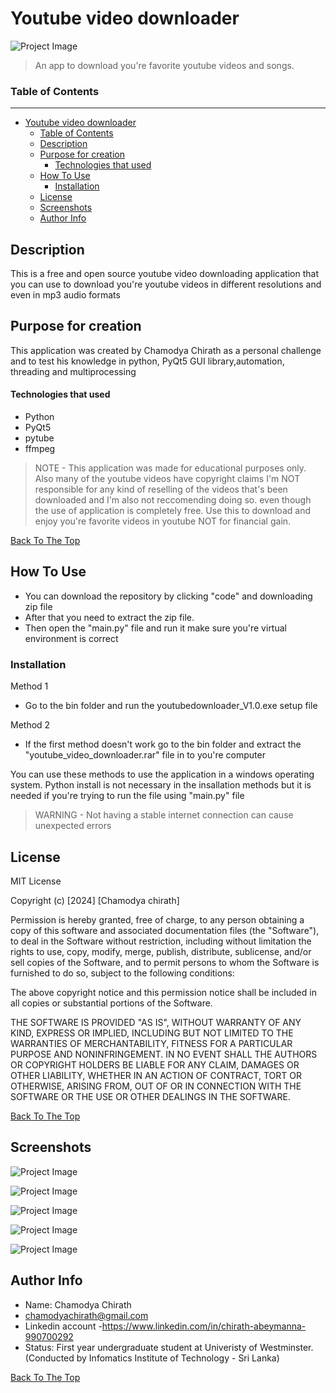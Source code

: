 # Youtube video downloader

![Project Image](resources/main_logo_final.svg)

> An app to download you're favorite youtube videos and songs.

### Table of Contents

---

- [Youtube video downloader](#youtube-video-downloader)
  - [Table of Contents](#table-of-contents)
  - [Description](#description)
  - [Purpose for creation](#purpose-for-creation)
    - [Technologies that used](#technologies-that-used)
  - [How To Use](#how-to-use)
    - [Installation](#installation)
  - [License](#license)
  - [Screenshots](#screenshots)
  - [Author Info](#author-info)

## Description

This is a free and open source youtube video downloading application that you can use to download you're youtube videos in different resolutions and even in mp3 audio formats

## Purpose for creation

This application was created by Chamodya Chirath as a personal challenge and to test his knowledge in python, PyQt5 GUI library,automation, threading and multiprocessing

#### Technologies that used

- Python
- PyQt5
- pytube
- ffmpeg

> NOTE - This application was made for educational purposes only. Also many of the youtube videos have copyright claims I'm NOT responsible for any kind of reselling of the videos that's been downloaded and I'm also not reccomending doing so. even though the use of application is completely free. Use this to download and enjoy you're favorite videos in youtube NOT for financial gain.

[Back To The Top](#Youtube-video-downloader)

## How To Use

- You can download the repository by clicking "code" and downloading zip file
- After that you need to extract the zip file.
- Then open the "main.py" file and run it make sure you're virtual environment is correct

### Installation

Method 1

- Go to the bin folder and run the youtubedownloader_V1.0.exe setup file

Method 2

- If the first method doesn't work go to the bin folder and extract the "youtube_video_downloader.rar" file in to you're computer

You can use these methods to use the application in a windows operating system. Python install is not necessary in the insallation methods but it is needed if you're trying to run the file using "main.py" file

> WARNING - Not having a stable internet connection can cause unexpected errors

## License

MIT License

Copyright (c) [2024] [Chamodya chirath]

Permission is hereby granted, free of charge, to any person obtaining a copy
of this software and associated documentation files (the "Software"), to deal
in the Software without restriction, including without limitation the rights
to use, copy, modify, merge, publish, distribute, sublicense, and/or sell
copies of the Software, and to permit persons to whom the Software is
furnished to do so, subject to the following conditions:

The above copyright notice and this permission notice shall be included in all
copies or substantial portions of the Software.

THE SOFTWARE IS PROVIDED "AS IS", WITHOUT WARRANTY OF ANY KIND, EXPRESS OR
IMPLIED, INCLUDING BUT NOT LIMITED TO THE WARRANTIES OF MERCHANTABILITY,
FITNESS FOR A PARTICULAR PURPOSE AND NONINFRINGEMENT. IN NO EVENT SHALL THE
AUTHORS OR COPYRIGHT HOLDERS BE LIABLE FOR ANY CLAIM, DAMAGES OR OTHER
LIABILITY, WHETHER IN AN ACTION OF CONTRACT, TORT OR OTHERWISE, ARISING FROM,
OUT OF OR IN CONNECTION WITH THE SOFTWARE OR THE USE OR OTHER DEALINGS IN THE
SOFTWARE.

[Back To The Top](#Youtube-video-downloader)

## Screenshots

![Project Image](resources/1.png)

![Project Image](resources/3.png)

![Project Image](resources/4.png)

![Project Image](resources/5.png)

![Project Image](resources/6.png)

## Author Info

- Name: Chamodya Chirath
- chamodyachirath@gmail.com
- Linkedin account -https://www.linkedin.com/in/chirath-abeymanna-990700292
- Status: First year undergraduate student at Univeristy of Westminster.(Conducted by Infomatics Institute of Technology - Sri Lanka)

[Back To The Top](#Youtube-video-downloader)
